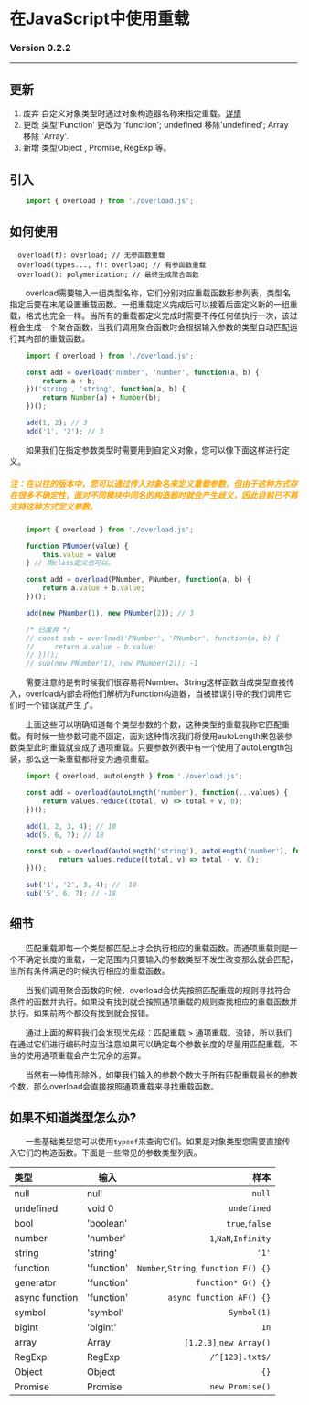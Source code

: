 # 在JavaScript中使用重载   
### Version 0.2.2
---  

<style>
    .attention{
        color: orange;
    }
</style>

## 更新  
1. 废弃 自定义对象类型时通过对象构造器名称来指定重载。[详情](#t_1)
2. 更改 类型'Function' 更改为 'function'; undefined 移除'undefined'; Array 移除 'Array'.
3. 新增 类型Object , Promise, RegExp 等。

## 引入  
``` js
    import { overload } from './overload.js';
```
## 如何使用  
```
  overload(f): overload; // 无参函数重载
  overload(types..., f): overload; // 有参函数重载
  overload(): polymerization; // 最终生成聚合函数
```  

&emsp;&emsp;overload需要输入一组类型名称，它们分别对应重载函数形参列表，类型名指定后要在末尾设置重载函数。一组重载定义完成后可以接着后面定义新的一组重载，格式也完全一样。当所有的重载都定义完成时需要不传任何值执行一次，该过程会生成一个聚合函数，当我们调用聚合函数时会根据输入参数的类型自动匹配运行其内部的重载函数。  


```js
    import { overload } from './overload.js';

    const add = overload('number', 'number', function(a, b) {
        return a + b;
    })('string', 'string', function(a, b) {
        return Number(a) + Number(b);
    })();

    add(1, 2); // 3
    add('1', '2'); // 3
```  

&emsp;&emsp;如果我们在指定参数类型时需要用到自定义对象，您可以像下面这样进行定义。  
<h5 class="attention" id="t_1">
注：在以往的版本中，您可以通过传入对象名来定义重载参数，但由于这种方式存在很多不确定性，面对不同模块中同名的构造器时就会产生歧义，因此目前已不再支持这种方式定义参数。
</h5>

``` js
    import { overload } from './overload.js';

    function PNumber(value) {
        this.value = value
    } // 用class定义也可以。

    const add = overload(PNumber, PNumber, function(a, b) {
        return a.value + b.value;
    })();

    add(new PNumber(1), new PNumber(2)); // 3

    /* 已废弃 */
    // const sub = overload('PNumber', 'PNumber', function(a, b) {
    //     return a.value - b.value;
    // })();
    // sub(new PNumber(1), new PNumber(2)); -1
```  

&emsp;&emsp;需要注意的是有时候我们很容易将Number、String这样函数当成类型直接传入，overload内部会将他们解析为Function构造器，当被错误引导的我们调用它们时一个错误就产生了。  

&emsp;&emsp;上面这些可以明确知道每个类型参数的个数，这种类型的重载我称它匹配重载。有时候一些参数可能不固定，面对这种情况我们将使用autoLength来包装参数类型此时重载就变成了通项重载。只要参数列表中有一个使用了autoLength包装，那么这一条重载都将变为通项重载。  

``` js
    import { overload, autoLength } from './overload.js';

    const add = overload(autoLength('number'), function(...values) {
        return values.reduce((total, v) => total + v, 0);
    })();

    add(1, 2, 3, 4); // 10
    add(5, 6, 7); // 18

    const sub = overload(autoLength('string'), autoLength('number'), function(...values) {
            return values.reduce((total, v) => total - v, 0);
    })();

    sub('1', '2', 3, 4); // -10
    sub('5', 6, 7); // -18
```

## 细节  

&emsp;&emsp;匹配重载即每一个类型都匹配上才会执行相应的重载函数。而通项重载则是一个不确定长度的重载，一定范围内只要输入的参数类型不发生改变那么就会匹配，当所有条件满足的时候执行相应的重载函数。  

&emsp;&emsp;当我们调用聚合函数的时候，overload会优先按照匹配重载的规则寻找符合条件的函数并执行。如果没有找到就会按照通项重载的规则查找相应的重载函数并执行。如果前两个都没有找到就会报错。  

&emsp;&emsp;通过上面的解释我们会发现优先级：匹配重载 > 通项重载。没错，所以我们在通过它们进行编码时应当注意如果可以确定每个参数长度的尽量用匹配重载，不当的使用通项重载会产生冗余的运算。  

&emsp;&emsp;当然有一种情形除外，如果我们输入的参数个数大于所有匹配重载最长的参数个数，那么overload会直接按照通项重载来寻找重载函数。

## 如果不知道类型怎么办?  

&emsp;&emsp;一些基础类型您可以使用`typeof`来查询它们。如果是对象类型您需要直接传入它们的构造函数。下面是一些常见的参数类型列表。  


| 类型           | 输入       |                                 样本 |
| :------------- | ---------- | -----------------------------------: |
| null           | null       |                               `null` |
| undefined      | void 0     |                          `undefined` |
| bool           | 'boolean'  |                       `true`,`false` |
| number         | 'number'   |                 `1`,`NaN`,`Infinity` |
| string         | 'string'   |                                `'1'` |
| function       | 'function' | `Number`,`String`, `function F() {}` |
| generator      | 'function' |                   `function* G() {}` |
| async function | 'function' |             `async function AF() {}` |
| symbol         | 'symbol'   |                          `Symbol(1)` |
| bigint         | 'bigint'   |                                 `1n` |
| array          | Array      |              `[1,2,3]`,`new Array()` |
| RegExp         | RegExp     |                      `/^[123].txt$/` |
| Object         | Object     |                                 `{}` |
| Promise        | Promise    |                      `new Promise()` |

